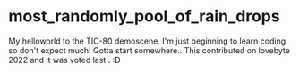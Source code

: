 # most_randomly_pool_of_rain_drops
My helloworld to the TIC-80 demoscene.
I'm just beginning to learn coding so don't expect much! Gotta start somewhere.. This contributed on lovebyte 2022 and it was voted last.. :D
